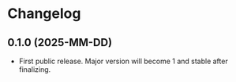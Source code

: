 # Changelog

## 0.1.0 (2025-MM-DD)

- First public release. Major version will become 1 and stable after finalizing.

